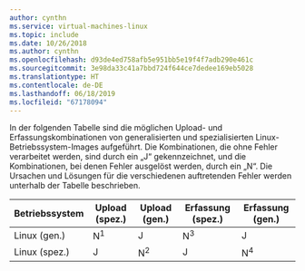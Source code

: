 ```yaml
---
author: cynthn
ms.service: virtual-machines-linux
ms.topic: include
ms.date: 10/26/2018
ms.author: cynthn
ms.openlocfilehash: d93de4ed758afb5e951bb5e19f4f7adb290e461c
ms.sourcegitcommit: 3e98da33c41a7bbd724f644ce7dedee169eb5028
ms.translationtype: HT
ms.contentlocale: de-DE
ms.lasthandoff: 06/18/2019
ms.locfileid: "67178094"
---
```

In der folgenden Tabelle sind die möglichen Upload- und Erfassungskombinationen von generalisierten und spezialisierten Linux-Betriebssystem-Images aufgeführt. Die Kombinationen, die ohne Fehler verarbeitet werden, sind durch ein „J“ gekennzeichnet, und die Kombinationen, bei denen Fehler ausgelöst werden, durch ein „N“. Die Ursachen und Lösungen für die verschiedenen auftretenden Fehler werden unterhalb der Tabelle beschrieben.

| Betriebssystem | Upload (spez.) | Upload (gen.) | Erfassung (spez.) | Erfassung (gen.) |
| --- | --- | --- | --- | --- |
| Linux (gen.) |N<sup>1</sup> |J |N<sup>3</sup> |J |
| Linux (spez.) |J |N<sup>2</sup> |J |N<sup>4</sup> |

